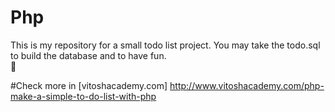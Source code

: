 # Php 

This is my repository for a small todo list project. You may take the todo.sql to build the database and to have fun.<br />
:cactus:

#Check more in [vitoshacademy.com]
http://www.vitoshacademy.com/php-make-a-simple-to-do-list-with-php